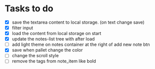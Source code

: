 # Tasks to do

- [x] save the textarea content to local storage. (on text change save)
- [x] filter input
- [x] load the content from local storage on start
- [x] update the notes-list tree with after load
- [ ] add light theme on notes container at the right of add new note btn
- [x] save when pallet change the color
- [ ] change the scroll style
- [ ] remove the tags from note_item like bold
